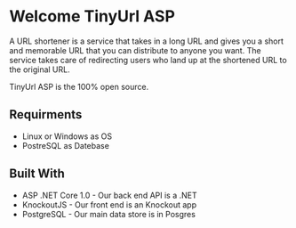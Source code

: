 # Welcome TinyUrl ASP

A URL shortener is a service that takes in a long URL and  gives you a short and memorable URL that you can distribute to anyone you want. The service takes care of redirecting users who land up at the shortened URL to the original URL.

TinyUrl ASP is the 100% open source.
## Requirments
- Linux or Windows as OS
- PostreSQL as Datebase

## Built With

- ASP .NET Core 1.0 - Our back end API is a .NET 
- KnockoutJS - Our front end is an Knockout app
- PostgreSQL - Our main data store is in Posgres


